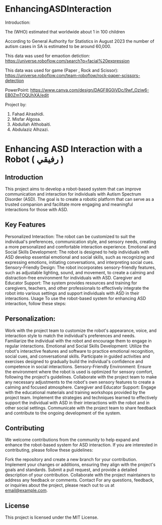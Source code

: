 # EnhancingASDInteraction
Introduction:

The (WHO) estimated that worldwide about 1 in 100 children

According to General Authority for Statistics in August 2023  the number of autism cases in SA is estimated to be around 60,000.


This data was used for emaotion detiction:
https://universe.roboflow.com/search?q=facial%20expression

This data was used for game (Paper , Rock and Scissor):
https://universe.roboflow.com/team-roboflow/rock-paper-scissors-detection

PowerPoint:
https://www.canva.com/design/DAGF8G0iVDc/9wf_Oziw6-EB0ZmTOQUhXA/edit


Project by:
1. Fahad Alrashidi.
2. Misfar Algosa.
3. Abdullah Althobaiti.
4. Abdulaziz Alhzazi.

# Enhancing ASD Interaction with a Robot ( رفيقي )

## Introduction
This project aims to develop a robot-based system that can improve communication and interaction for individuals with Autism Spectrum Disorder (ASD). The goal is to create a robotic platform that can serve as a trusted companion and facilitate more engaging and meaningful interactions for those with ASD.

## Key Features
Personalized Interaction: The robot can be customized to suit the individual's preferences, communication style, and sensory needs, creating a more personalized and comfortable interaction experience.
Emotional and Social Skills Development: The robot is designed to help individuals with ASD develop essential emotional and social skills, such as recognizing and expressing emotions, initiating conversations, and interpreting social cues.
Sensory-Friendly Design: The robot incorporates sensory-friendly features, such as adjustable lighting, sound, and movement, to create a calming and distraction-free environment for individuals with ASD.
Caregiver and Educator Support: The system provides resources and training for caregivers, teachers, and other professionals to effectively integrate the robot into various settings and support individuals with ASD in their interactions.
Usage
To use the robot-based system for enhancing ASD interaction, follow these steps:

## Personalization:
Work with the project team to customize the robot's appearance, voice, and interaction style to match the individual's preferences and needs.
Familiarize the individual with the robot and encourage them to engage in regular interactions.
Emotional and Social Skills Development:
Utilize the robot's interactive features and software to practice emotional recognition, social cues, and conversational skills.
Participate in guided activities and exercises designed to gradually build the individual's confidence and competence in social interactions.
Sensory-Friendly Environment:
Ensure the environment where the robot is used is optimized for sensory comfort, following the project's guidelines.
Collaborate with the project team to make any necessary adjustments to the robot's own sensory features to create a calming and focused atmosphere.
Caregiver and Educator Support:
Engage with the educational materials and training workshops provided by the project team.
Implement the strategies and techniques learned to effectively support the individual with ASD in their interactions with the robot and in other social settings.
Communicate with the project team to share feedback and contribute to the ongoing development of the system.

## Contributing
We welcome contributions from the community to help expand and enhance the robot-based system for ASD interaction. If you are interested in contributing, please follow these guidelines:

Fork the repository and create a new branch for your contribution.
Implement your changes or additions, ensuring they align with the project's goals and standards.
Submit a pull request, and provide a detailed description of your contribution.
Collaborate with the project maintainers to address any feedback or comments.
Contact
For any questions, feedback, or inquiries about the project, please reach out to us at email@example.com.

## License
This project is licensed under the MIT License.

